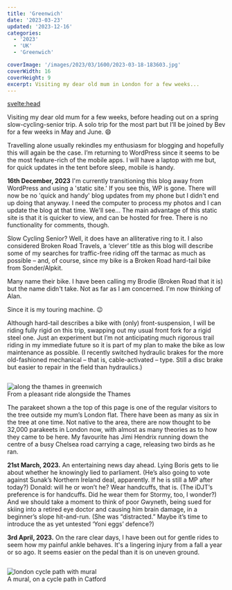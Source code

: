 ```yaml
---
title: 'Greenwich'
date: '2023-03-23'
updated: '2023-12-16'
categories:
  - '2023'
  - 'UK'
  - 'Greenwich'

coverImage: '/images/2023/03/1600/2023-03-18-183603.jpg'
coverWidth: 16
coverHeight: 9
excerpt: Visiting my dear old mum in London for a few weeks...
---
```


<script>
	import Callout from '$lib/components/Callout.svelte'
</script>

<svelte:head>

<title>2023 UK</title>
</svelte:head>

Visiting my dear old mum for a few weeks, before heading out on a spring slow-cycling-senior trip. A solo trip for the most part but I’ll be joined by Bev for a few weeks in May and June. <span class="entity"> &#128516;</span>

Travelling alone usually rekindles my enthusiasm for blogging and hopefully this will again be the case. I’m returning to WordPress since it seems to be the most feature-rich of the mobile apps. I will have a laptop with me but, for quick updates in the tent before sleep, mobile is handy.

<Callout>
<strong>16th December, 2023</strong> I'm currently transitioning this blog away from WordPress and using a 'static site.' If you see this, WP is gone. There will now be no 'quick and handy' blog updates from my phone but I didn't end up doing that anyway. I need the computer to process my photos and I can update the blog at that time. We'll see... The main advantage of this static site is that it is quicker to view, and can be hosted for free. There is no functionality for comments, though.
</Callout>

Slow Cycling Senior? Well, it does have an alliterative ring to it. I also considered Broken Road Travels, a ‘clever’ title as this blog will describe some of my searches for traffic-free riding off the tarmac as much as possible – and, of course, since my bike is a Broken Road hard-tail bike from Sonder/Alpkit.

Many name their bike. I have been calling my Brodie (Broken Road that it is) but the name didn't take. Not as far as I am concerned. I'm now thinking of Alan.

Since it is my touring machine. <span class="entity">&#128521;</span>

Although hard-tail describes a bike with (only) front-suspension, I will be riding fully rigid on this trip, swapping out my usual front fork for a rigid steel one. Just an experiment but I’m not anticipating much rigorous trail riding in my immediate future so it is part of my plan to make the bike as low maintenance as possible. (I recently switched hydraulic brakes for the more old-fashioned mechanical – that is, cable-activated – type. Still a disc brake but easier to repair in the field than hydraulics.)

<img alt="along the thames in greenwich" src="/images/2023/03/1600/2023-03-27-164008.jpg" />
<div class="caption"> From a pleasant ride alongside the Thames </div>

The parakeet shown a the top of this page is one of the regular visitors to the tree outside my mum’s London flat. There have been as many as six in the tree at one time. Not native to the area, there are now thought to be 32,000 parakeets in London now, with almost as many theories as to how they came to be here. My favourite has Jimi Hendrix running down the centre of a busy Chelsea road carrying a cage, releasing two birds as he ran.

<b>21st March, 2023.</b> An entertaining news day ahead. Lying Boris gets to lie about whether he knowingly lied to parliament. (He’s also going to vote against Sunak’s Northern Ireland deal, apparently. If he is still a MP after today?) Donald: will he or won’t he? Wear handcuffs, that is. (The iDJT’s preference is for handcuffs. Did he wear them for Stormy, too, I wonder?) And we should take a moment to think of poor Gwyneth, being sued for skiing into a retired eye doctor and causing him brain damage, in a beginner’s slope hit-and-run. (She was “distracted.” Maybe it’s time to introduce the as yet untested ‘Yoni eggs’ defence?)

<p/>

<b>3rd April, 2023.</b> On the rare clear days, I have been out for gentle rides to seem how my painful ankle behaves. It's a lingering injury from a fall a year or so ago. It seems easier on the pedal than it is on uneven ground.

<img alt="london cycle path with mural" src="/images/2023/04/phone/phone.png" />
<div class="caption"> A mural, on a cycle path in Catford</div>

<style>
  
  img {
    margin-top: 1em;
  }

  </style>
